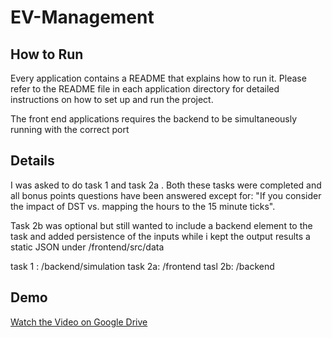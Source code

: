 # EV-Management


## How to Run

Every application contains a README that explains how to run it. Please refer to the README file in each application directory for detailed instructions on how to set up and run the project.

The front end applications requires the backend to be simultaneously running with the correct port 


 
## Details 

I was asked to do task 1 and task 2a . Both these tasks were completed and all bonus points questions have been answered except for: "If you consider the impact of DST vs. mapping the hours to the 15 minute ticks".

Task 2b was optional but still wanted to include a backend element to the task and added persistence of the inputs while i kept the output results a static JSON under /frontend/src/data



task 1 :  /backend/simulation
task 2a: /frontend 
tasl 2b: /backend



## Demo 

[Watch the Video on Google Drive](https://drive.google.com/file/d/1yTHdWRqd3PT8vKwEEIB1Fh8VfRehNLRP/view?usp=sharing)
